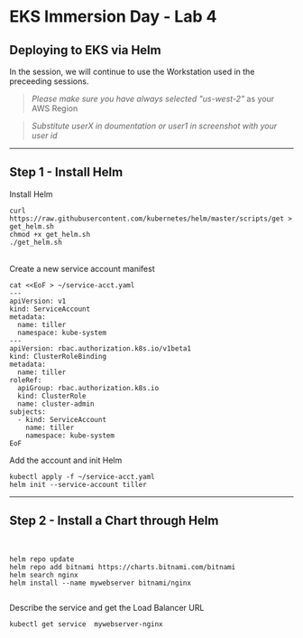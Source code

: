 
# EKS Immersion Day - Lab 4
## Deploying to EKS via Helm

In the session, we will continue to use the Workstation used in the preceeding sessions.

> *Please make sure you have always selected "us-west-2"* as your AWS Region

> *Substitute userX in doumentation or user1 in screenshot with your user id*


----
Step 1 - Install Helm
----

Install Helm
```
curl https://raw.githubusercontent.com/kubernetes/helm/master/scripts/get > get_helm.sh
chmod +x get_helm.sh
./get_helm.sh
```

<br/>
Create a new service account manifest

```
cat <<EoF > ~/service-acct.yaml
---
apiVersion: v1
kind: ServiceAccount
metadata:
  name: tiller
  namespace: kube-system
---
apiVersion: rbac.authorization.k8s.io/v1beta1
kind: ClusterRoleBinding
metadata:
  name: tiller
roleRef:
  apiGroup: rbac.authorization.k8s.io
  kind: ClusterRole
  name: cluster-admin
subjects:
  - kind: ServiceAccount
    name: tiller
    namespace: kube-system
EoF

```

Add the account and init Helm

```
kubectl apply -f ~/service-acct.yaml
helm init --service-account tiller
```

----
Step 2 - Install a Chart through Helm
----

<br/>

```
helm repo update
helm repo add bitnami https://charts.bitnami.com/bitnami
helm search nginx
helm install --name mywebserver bitnami/nginx
 
```

Describe the service and get the Load Balancer URL
<br/>

```
kubectl get service  mywebserver-nginx
```


